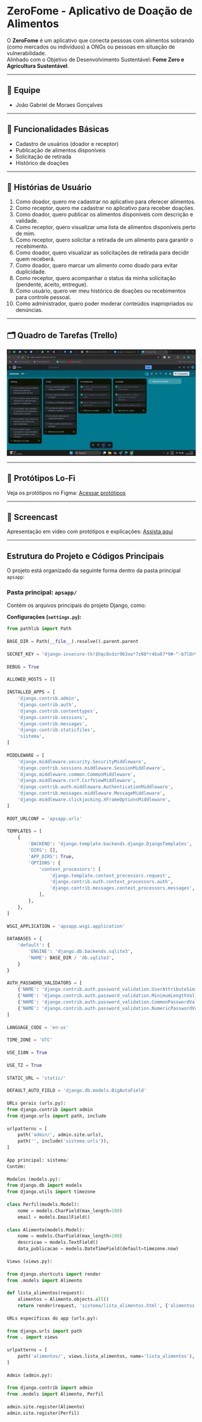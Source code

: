 # ZeroFome - Aplicativo de Doação de Alimentos

O **ZeroFome** é um aplicativo que conecta pessoas com alimentos sobrando (como mercados ou indivíduos) a ONGs ou pessoas em situação de vulnerabilidade.  
Alinhado com o Objetivo de Desenvolvimento Sustentável: **Fome Zero e Agricultura Sustentável**.

---

## 👥 Equipe
- João Gabriel de Moraes Gonçalves

---

## 🚀 Funcionalidades Básicas
- Cadastro de usuários (doador e receptor)  
- Publicação de alimentos disponíveis  
- Solicitação de retirada  
- Histórico de doações

---

## 🧩 Histórias de Usuário

1. Como doador, quero me cadastrar no aplicativo para oferecer alimentos.  
2. Como receptor, quero me cadastrar no aplicativo para receber doações.  
3. Como doador, quero publicar os alimentos disponíveis com descrição e validade.  
4. Como receptor, quero visualizar uma lista de alimentos disponíveis perto de mim.  
5. Como receptor, quero solicitar a retirada de um alimento para garantir o recebimento.  
6. Como doador, quero visualizar as solicitações de retirada para decidir quem receberá.  
7. Como doador, quero marcar um alimento como doado para evitar duplicidade.  
8. Como receptor, quero acompanhar o status da minha solicitação (pendente, aceito, entregue).  
9. Como usuário, quero ver meu histórico de doações ou recebimentos para controle pessoal.  
10. Como administrador, quero poder moderar conteúdos inapropriados ou denúncias.

---

## 🗂️ Quadro de Tarefas (Trello)

![Print do Quadro](https://github.com/Joaozinn22/doecomida-/blob/main/Captura%20de%20tela%202025-05-27%20212151.png?raw=true)

---

## 🎨 Protótipos Lo-Fi

Veja os protótipos no Figma: [Acessar protótipos](https://www.figma.com/proto/1upDO2TPENuhnaBP44mQRU/Untitled?node-id=1-12&p=f&t=rzjg3G2TP3eF2CSP-0&scaling=scale-down&content-scaling=fixed&page-id=0%3A1)

---

## 🎥 Screencast

Apresentação em vídeo com protótipos e explicações: [Assista aqui](https://drive.google.com/drive/u/0/folders/1q4b6duI1pyHfOjFwyjVzonSlzR-h246D)

---

## Estrutura do Projeto e Códigos Principais

O projeto está organizado da seguinte forma dentro da pasta principal `apsapp`:

### Pasta principal: `apsapp/`

Contém os arquivos principais do projeto Django, como:

**Configurações (`settings.py`):**

```python
from pathlib import Path

BASE_DIR = Path(__file__).resolve().parent.parent

SECRET_KEY = 'django-insecure-tk!$hqc8sdzr963xo*7z08*r4bu67*9#-^-b7l8r%dr)e8nyn!'

DEBUG = True

ALLOWED_HOSTS = []

INSTALLED_APPS = [
    'django.contrib.admin',
    'django.contrib.auth',
    'django.contrib.contenttypes',
    'django.contrib.sessions',
    'django.contrib.messages',
    'django.contrib.staticfiles',
    'sistema',
]

MIDDLEWARE = [
    'django.middleware.security.SecurityMiddleware',
    'django.contrib.sessions.middleware.SessionMiddleware',
    'django.middleware.common.CommonMiddleware',
    'django.middleware.csrf.CsrfViewMiddleware',
    'django.contrib.auth.middleware.AuthenticationMiddleware',
    'django.contrib.messages.middleware.MessageMiddleware',
    'django.middleware.clickjacking.XFrameOptionsMiddleware',
]

ROOT_URLCONF = 'apsapp.urls'

TEMPLATES = [
    {
        'BACKEND': 'django.template.backends.django.DjangoTemplates',
        'DIRS': [],
        'APP_DIRS': True,
        'OPTIONS': {
            'context_processors': [
                'django.template.context_processors.request',
                'django.contrib.auth.context_processors.auth',
                'django.contrib.messages.context_processors.messages',
            ],
        },
    },
]

WSGI_APPLICATION = 'apsapp.wsgi.application'

DATABASES = {
    'default': {
        'ENGINE': 'django.db.backends.sqlite3',
        'NAME': BASE_DIR / 'db.sqlite3',
    }
}

AUTH_PASSWORD_VALIDATORS = [
    {'NAME': 'django.contrib.auth.password_validation.UserAttributeSimilarityValidator',},
    {'NAME': 'django.contrib.auth.password_validation.MinimumLengthValidator',},
    {'NAME': 'django.contrib.auth.password_validation.CommonPasswordValidator',},
    {'NAME': 'django.contrib.auth.password_validation.NumericPasswordValidator',},
]

LANGUAGE_CODE = 'en-us'

TIME_ZONE = 'UTC'

USE_I18N = True

USE_TZ = True

STATIC_URL = 'static/'

DEFAULT_AUTO_FIELD = 'django.db.models.BigAutoField'

URLs gerais (urls.py):
from django.contrib import admin
from django.urls import path, include

urlpatterns = [
    path('admin/', admin.site.urls),
    path('', include('sistema.urls')),
]

App principal: sistema/
Contém:

Modelos (models.py):
from django.db import models
from django.utils import timezone

class Perfil(models.Model):
    nome = models.CharField(max_length=100)
    email = models.EmailField()

class Alimento(models.Model):
    nome = models.CharField(max_length=100)
    descricao = models.TextField()
    data_publicacao = models.DateTimeField(default=timezone.now)

Views (views.py):

from django.shortcuts import render
from .models import Alimento

def lista_alimentos(request):
    alimentos = Alimento.objects.all()
    return render(request, 'sistema/lista_alimentos.html', {'alimentos': alimentos})

URLs específicas do app (urls.py):

from django.urls import path
from . import views

urlpatterns = [
    path('alimentos/', views.lista_alimentos, name='lista_alimentos'),
]

Admin (admin.py):

from django.contrib import admin
from .models import Alimento, Perfil

admin.site.register(Alimento)
admin.site.register(Perfil)



